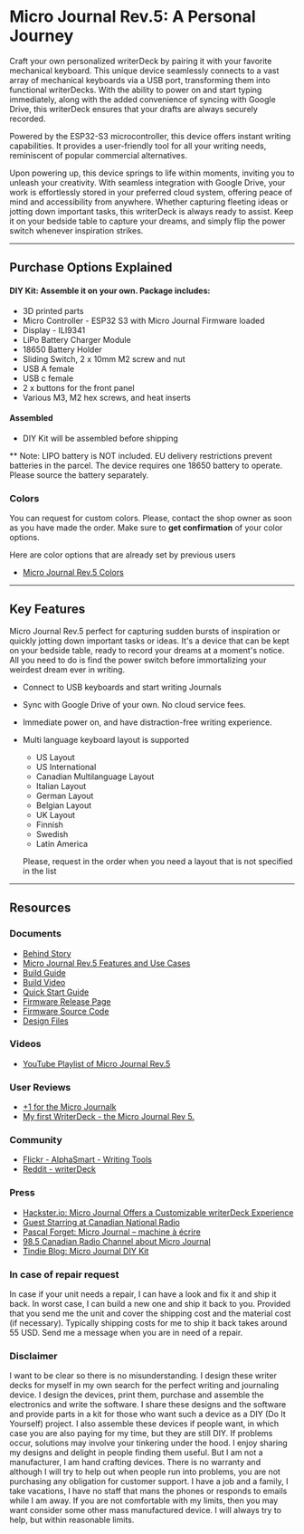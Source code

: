 # Micro Journal Rev.5: A Personal Journey

Craft your own personalized writerDeck by pairing it with your favorite mechanical keyboard. This unique device seamlessly connects to a vast array of mechanical keyboards via a USB port, transforming them into functional writerDecks. With the ability to power on and start typing immediately, along with the added convenience of syncing with Google Drive, this writerDeck ensures that your drafts are always securely recorded.

Powered by the ESP32-S3 microcontroller, this device offers instant writing capabilities. It provides a user-friendly tool for all your writing needs, reminiscent of popular commercial alternatives.

Upon powering up, this device springs to life within moments, inviting you to unleash your creativity. With seamless integration with Google Drive, your work is effortlessly stored in your preferred cloud system, offering peace of mind and accessibility from anywhere. Whether capturing fleeting ideas or jotting down important tasks, this writerDeck is always ready to assist. Keep it on your bedside table to capture your dreams, and simply flip the power switch whenever inspiration strikes.

---

## Purchase Options Explained


#### **DIY Kit**: Assemble it on your own. Package includes:
* 3D printed parts
* Micro Controller - ESP32 S3 with Micro Journal Firmware loaded
* Display - ILI9341 
* LiPo Battery Charger Module 
* 18650 Battery Holder
* Sliding Switch, 2 x 10mm M2 screw and nut
* USB A female
* USB c female
* 2 x buttons for the front panel
* Various M3, M2 hex screws, and heat inserts


#### **Assembled**
  * DIY Kit will be assembled before shipping


** Note: LIPO battery is NOT included. EU delivery restrictions prevent batteries in the parcel. The device requires one 18650 battery to operate. Please source the battery separately.



### Colors

You can request for custom colors. Please, contact the shop owner as soon as you have made the order. Make sure to **get confirmation** of your color options. 

Here are color options that are already set by previous users

* [Micro Journal Rev.5 Colors](https://www.youtube.com/playlist?list=PLrUXYLEnAaNT9xCD-dFa0QLdjVJLV7N7T)


---

## Key Features

Micro Journal Rev.5 perfect for capturing sudden bursts of inspiration or quickly jotting down important tasks or ideas. It's a device that can be kept on your bedside table, ready to record your dreams at a moment's notice. All you need to do is find the power switch before immortalizing your weirdest dream ever in writing.

* Connect to USB keyboards and start writing Journals
* Sync with Google Drive of your own. No cloud service fees.
* Immediate power on, and have distraction-free writing experience.

* Multi language keyboard layout is supported
	* US Layout
	* US International
	* Canadian Multilanguage Layout
	* Italian Layout
	* German Layout
	* Belgian Layout
	* UK Layout
	* Finnish 
	* Swedish
	* Latin America
  
  Please, request in the order when you need a layout that is not specified in the list


---


## Resources

### Documents 

* [Behind Story](./story.md)
* [Micro Journal Rev.5 Features and Use Cases](https://youtu.be/felg-JbUMr0)
* [Build Guide](./build-guide.md)
* [Build Video](https://youtu.be/xDClC_4uQIw)
* [Quick Start Guide](./quickstart/readme.md)
* [Firmware Release Page](https://github.com/unkyulee/micro-journal/releases)
* [Firmware Source Code](../micro-journal-rev-4-esp32/)
* [Design Files](./STL)


### Videos

* [YouTube Playlist of Micro Journal Rev.5](https://www.youtube.com/playlist?list=PLrUXYLEnAaNT9xCD-dFa0QLdjVJLV7N7T)


### User Reviews

* [+1 for the Micro Journalk](https://www.reddit.com/r/writerDeck/comments/1cyvjsf/1_for_the_micro_journal/)
* [My first WriterDeck - the Micro Journal Rev 5.](https://www.reddit.com/r/writerDeck/comments/1cytyq6/my_first_writerdeck_the_micro_journal_rev_5/)


### Community

* [Flickr - AlphaSmart - Writing Tools](https://www.flickr.com/groups/alphasmart/discuss/72157721921183163/)
* [Reddit - writerDeck](https://www.reddit.com/r/writerDeck/)


### Press

* [Hackster.io: Micro Journal Offers a Customizable writerDeck Experience](https://www.hackster.io/news/micro-journal-offers-a-customizable-writerdeck-experience-4ffbf773f3ec)
* [Guest Starring at Canadian National Radio](https://ici.radio-canada.ca/nouvelle/2080542/telephone-idiot-minimaliste-dumbphone)
* [Pascal Forget: Micro Journal – machine à écrire](https://www.pascalforget.com/micro-journal/)
* [98.5 Canadian Radio Channel about Micro Journal](https://www.985fm.ca/audio/632913/un-clavier-ergonomique-ideal-pour-le-teletravail)
* [Tindie Blog: Micro Journal DIY Kit](https://blog.tindie.com/2024/11/micro-journal-diy-kit/)



### In case of repair request

In case if your unit needs a repair, I can have a look and fix it and ship it back. In worst case, I can build a new one and ship it back to you. Provided that you send me the unit and cover the shipping cost and the material cost (if necessary). Typically shipping costs for me to ship it back takes around 55 USD. Send me a message when you are in need of a repair.




### Disclaimer

I want to be clear so there is no misunderstanding. I design these writer decks for myself in my own search for the perfect writing and journaling device. I design the devices, print them, purchase and assemble the electronics and write the software. I share these designs and the software and provide parts in a kit for those who want such a device as a DIY (Do It Yourself) project. I also assemble these devices if people want, in which case you are also paying for my time, but they are still DIY. If problems occur, solutions may involve your tinkering under the hood. I enjoy sharing my designs and delight in people finding them useful. But I am not a manufacturer, I am hand crafting devices. There is no warranty and although I will try to help out when people run into problems, you are not purchasing any obligation for customer support. I have a job and a family, I take vacations, I have no staff that mans the phones or responds to emails while I am away. If you are not comfortable with my limits, then you may want consider some other mass manufactured device. I will always try to help, but within reasonable limits.


